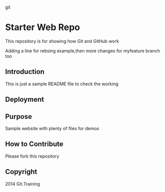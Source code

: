 git
# Starter Web Repo

This repository is for showing how Git and GitHub work

Adding a line for rebsing example,then more changes for myfeature branch too
## Introduction
This is just a sample README file to check the working

## Deployment

## Purpose

Sample website with plenty of files for demos

## How to Contribute
Please fork this repository
## Copyright
2014 Git.Training
